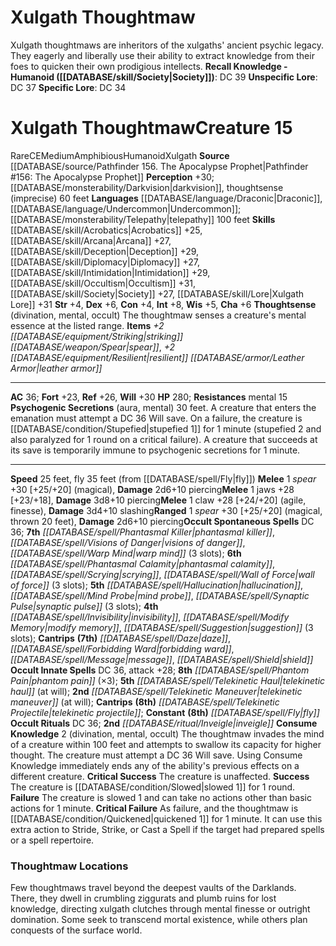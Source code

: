 ﻿---
ac: '36'
alignment: CE
all_resistance: null
burrow_speed: null
charisma: '+6'
climb_speed: null
constitution: '+4'
creature_ability:
- Consume Knowledge
- Psychogenic Secretions
- Thoughtsense
creature_family: '[[DATABASE/monsterfamily/Xulgath|Xulgath]]'
description: 'Xulgath thoughtmaws are inheritors of the xulgaths'' ancient psychic
  legacy. They eagerly and liberally use their ability to extract knowledge from their
  foes to quicken their own prodigious intellects.<br/><br/><b><u>Recall Knowledge
  - Humanoid</u> ( [[DATABASE/skill/Society|Society]] )</b>: DC 39<br/><b><u>Unspecific
  Lore</u></b>: DC 37<br/><b><u>Specific Lore</u></b>: DC 34'
dexterity: '+6'
element: null
fly_speed: '35'
fortitude: '+23'
hardness: null
hp: '280'
id: '982'
immunity: null
intelligence: '+8'
land_speed: '25'
language:
- '[[DATABASE/language/Draconic|Draconic]]'
- '[[DATABASE/language/Undercommon|Undercommon]] ; [[DATABASE/monsterability/Telepathy|telepathy]]
  100 feet'
level: '15'
max_speed: '35'
name: Xulgath Thoughtmaw
perception: '+30'
rarity: Rare
reflex: '+26'
resistance:
- mental 15
rus_type_level: null
school: null
sense:
- '[[DATABASE/monsterability/Darkvision|darkvision]]'
- thoughtsense (imprecise) 60 feet
size: Medium
skill:
- '[[DATABASE/skill/Acrobatics|Acrobatics]] +25'
- '[[DATABASE/skill/Arcana|Arcana]] +27'
- '[[DATABASE/skill/Deception|Deception]] +29'
- '[[DATABASE/skill/Diplomacy|Diplomacy]] +27'
- '[[DATABASE/skill/Intimidation|Intimidation]] +29'
- '[[DATABASE/skill/Occultism|Occultism]] +31'
- '[[DATABASE/skill/Society|Society]] +27'
- '[[DATABASE/skill/Lore|XulgathLore]] +31'
source: '[[DATABASE/source/Pathfinder 156. The Apocalypse Prophet|Pathfinder #156:
  The Apocalypse Prophet]]'
speed:
- 25 feet
- fly 35 feet (from [[DATABASE/spell/Fly|fly]] )
spell:
- '[[DATABASE/spell/Daze|Daze]]'
- '[[DATABASE/spell/Fly|Fly]]'
- '[[DATABASE/spell/Forbidding Ward|Forbidding Ward]]'
- '[[DATABASE/spell/Hallucination|Hallucination]]'
- '[[DATABASE/spell/Invisibility|Invisibility]]'
- '[[DATABASE/spell/Message|Message]]'
- '[[DATABASE/spell/Mind Probe|MindProbe]]'
- '[[DATABASE/spell/Modify Memory|Modify Memory]]'
- '[[DATABASE/spell/Phantasmal Calamity|Phantasmal Calamity]]'
- '[[DATABASE/spell/Phantasmal Killer|Phantasmal Killer]]'
- '[[DATABASE/spell/Phantom Pain|Phantom Pain]]'
- '[[DATABASE/spell/Scrying|Scrying]]'
- '[[DATABASE/spell/Shield|Shield]]'
- '[[DATABASE/spell/Suggestion|Suggestion]]'
- '[[DATABASE/spell/Synaptic Pulse|Synaptic Pulse]]'
- '[[DATABASE/spell/Telekinetic Haul|Telekinetic Haul]]'
- '[[DATABASE/spell/Telekinetic Maneuver|Telekinetic Maneuver]]'
- '[[DATABASE/spell/Telekinetic Projectile|Telekinetic Projectile]]'
- '[[DATABASE/spell/Visions of Danger|Visions of Danger]]'
- '[[DATABASE/spell/Wall of Force|Wall of Force]]'
- '[[DATABASE/spell/Warp Mind|Warp Mind]]'
strength: '+4'
strength_req: '4'
strongest_save:
- Will
swim_speed: null
trait:
- '[[DATABASE/trait/Amphibious|Amphibious]]'
- '[[DATABASE/trait/Humanoid|Humanoid]]'
- '[[DATABASE/trait/Rare|Rare]]'
- '[[DATABASE/trait/Xulgath|Xulgath]]'
type: Creature
vision: Darkvision
weakest_save:
- Fortitude
weakness: null
will: '+30'
wisdom: '+5'

---
# Xulgath Thoughtmaw

Xulgath thoughtmaws are inheritors of the xulgaths' ancient psychic legacy. They eagerly and liberally use their ability to extract knowledge from their foes to quicken their own prodigious intellects.
**Recall Knowledge - Humanoid ([[DATABASE/skill/Society|Society]])**: DC 39
**Unspecific Lore**: DC 37
**Specific Lore**: DC 34

# Xulgath Thoughtmaw<span class="item-type">Creature 15</span>

<span class="trait-rare item-trait">Rare</span><span class="trait-alignment item-trait">CE</span><span class="trait-size item-trait">Medium</span><span class="item-trait">Amphibious</span><span class="item-trait">Humanoid</span><span class="item-trait">Xulgath</span>
**Source** [[DATABASE/source/Pathfinder 156. The Apocalypse Prophet|Pathfinder #156: The Apocalypse Prophet]]
**Perception** +30; [[DATABASE/monsterability/Darkvision|darkvision]], thoughtsense (imprecise) 60 feet
**Languages** [[DATABASE/language/Draconic|Draconic]], [[DATABASE/language/Undercommon|Undercommon]]; [[DATABASE/monsterability/Telepathy|telepathy]] 100 feet
**Skills** [[DATABASE/skill/Acrobatics|Acrobatics]] +25, [[DATABASE/skill/Arcana|Arcana]] +27, [[DATABASE/skill/Deception|Deception]] +29, [[DATABASE/skill/Diplomacy|Diplomacy]] +27, [[DATABASE/skill/Intimidation|Intimidation]] +29, [[DATABASE/skill/Occultism|Occultism]] +31, [[DATABASE/skill/Society|Society]] +27, [[DATABASE/skill/Lore|Xulgath Lore]] +31
**Str** +4, **Dex** +6, **Con** +4, **Int** +8, **Wis** +5, **Cha** +6
**Thoughtsense** (divination, mental, occult) The thoughtmaw senses a creature's mental essence at the listed range.
**Items** _+2 [[DATABASE/equipment/Striking|striking]] [[DATABASE/weapon/Spear|spear]]_, _+2 [[DATABASE/equipment/Resilient|resilient]] [[DATABASE/armor/Leather Armor|leather armor]]_

---
**AC** 36; **Fort** +23, **Ref** +26, **Will** +30
**HP** 280; **Resistances** mental 15
<span class="in-box-ability">**Psychogenic Secretions** (aura, mental) 30 feet. A creature that enters the emanation must attempt a DC 36 Will save. On a failure, the creature is [[DATABASE/condition/Stupefied|stupefied 1]] for 1 minute (stupefied 2 and also paralyzed for 1 round on a critical failure). A creature that succeeds at its save is temporarily immune to psychogenic secretions for 1 minute.</span>

---
**Speed** 25 feet, fly 35 feet (from [[DATABASE/spell/Fly|fly]])
<span class="in-box-ability">**Melee** <span class="action-icon">1</span> _spear_ +30 [+25/+20] (magical), **Damage** 2d6+10 piercing</span><span class="in-box-ability">**Melee** <span class="action-icon">1</span> jaws +28 [+23/+18], **Damage** 3d8+10 piercing</span><span class="in-box-ability">**Melee** <span class="action-icon">1</span> claw +28 [+24/+20] (agile, finesse), **Damage** 3d4+10 slashing</span><span class="in-box-ability">**Ranged** <span class="action-icon">1</span> _spear_ +30 [+25/+20] (magical, thrown 20 feet), **Damage** 2d6+10 piercing</span>**Occult Spontaneous Spells** DC 36; **7th** _[[DATABASE/spell/Phantasmal Killer|phantasmal killer]]_, _[[DATABASE/spell/Visions of Danger|visions of danger]]_, _[[DATABASE/spell/Warp Mind|warp mind]]_ (3 slots); **6th** _[[DATABASE/spell/Phantasmal Calamity|phantasmal calamity]]_, _[[DATABASE/spell/Scrying|scrying]]_, _[[DATABASE/spell/Wall of Force|wall of force]]_ (3 slots); **5th** _[[DATABASE/spell/Hallucination|hallucination]]_, _[[DATABASE/spell/Mind Probe|mind probe]]_, _[[DATABASE/spell/Synaptic Pulse|synaptic pulse]]_ (3 slots); **4th** _[[DATABASE/spell/Invisibility|invisibility]]_, _[[DATABASE/spell/Modify Memory|modify memory]]_, _[[DATABASE/spell/Suggestion|suggestion]]_ (3 slots); **Cantrips** **(7th)** _[[DATABASE/spell/Daze|daze]]_, _[[DATABASE/spell/Forbidding Ward|forbidding ward]]_, _[[DATABASE/spell/Message|message]]_, _[[DATABASE/spell/Shield|shield]]_
**Occult Innate Spells** DC 36, attack +28; **8th** _[[DATABASE/spell/Phantom Pain|phantom pain]]_ (×3); **5th** _[[DATABASE/spell/Telekinetic Haul|telekinetic haul]]_ (at will); **2nd** _[[DATABASE/spell/Telekinetic Maneuver|telekinetic maneuver]]_ (at will); **Cantrips** **(8th)** _[[DATABASE/spell/Telekinetic Projectile|telekinetic projectile]]_; **Constant** **(8th)** _[[DATABASE/spell/Fly|fly]]_
**Occult Rituals** DC 36; **2nd** _[[DATABASE/ritual/Inveigle|inveigle]]_
<span class="in-box-ability">**Consume Knowledge** <span class="action-icon">2</span> (divination, mental, occult) The thoughtmaw invades the mind of a creature within 100 feet and attempts to swallow its capacity for higher thought. The creature must attempt a DC 36 Will save. Using Consume Knowledge immediately ends any of the ability's previous effects on a different creature. 
**Critical Success** The creature is unaffected. 
**Success** The creature is [[DATABASE/condition/Slowed|slowed 1]] for 1 round. 
**Failure** The creature is slowed 1 and can take no actions other than basic actions for 1 minute. 
**Critical Failure** As failure, and the thoughtmaw is [[DATABASE/condition/Quickened|quickened 1]] for 1 minute. It can use this extra action to Stride, Strike, or Cast a Spell if the target had prepared spells or a spell repertoire.</span>

###  Thoughtmaw Locations

Few thoughtmaws travel beyond the deepest vaults of the Darklands. There, they dwell in crumbling ziggurats and plumb ruins for lost knowledge, directing xulgath clutches through mental finesse or outright domination. Some seek to transcend mortal existence, while others plan conquests of the surface world.